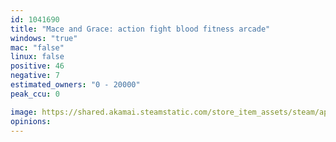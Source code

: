 ```yaml
---
id: 1041690
title: "Mace and Grace: action fight blood fitness arcade"
windows: "true"
mac: "false"
linux: false
positive: 46
negative: 7
estimated_owners: "0 - 20000"
peak_ccu: 0

image: https://shared.akamai.steamstatic.com/store_item_assets/steam/apps/1041690/header.jpg?t=1699867765
opinions:
---
```

